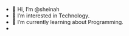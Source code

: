 - 👋 Hi, I’m @sheinah
- 👀 I’m interested in Technology.
- 🌱 I’m currently learning about Programming.
- 

<!---
sheinah/sheinah is a ✨ special ✨ repository because its `README.md` (this file) appears on your GitHub profile.
You can click the Preview link to take a look at your changes.
--->
